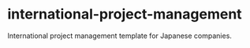 # international-project-management
International project management template for Japanese companies.
